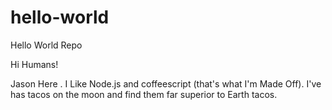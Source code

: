 # hello-world
Hello World Repo

Hi Humans!

Jason Here . I Like Node.js and coffeescript (that's what I'm Made Off).
I've has tacos on the moon and find them far superior to Earth tacos.
